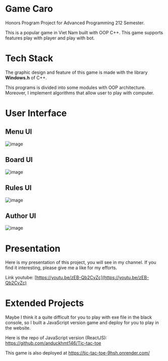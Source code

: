 # Game Caro

Honors Program Project for Advanced Programming 212 Semester.

This is a popular game in Viet Nam built with OOP C++. This game supports features play with player and play with bot.

# Tech Stack

The graphic design and feature of this game is made with the library **Windows.h** of C++.

This programs is divided into some modules with OOP architecture. Moreover, I implement algorithms that allow user to play with computer.

# User Interface

## Menu UI
![image](https://user-images.githubusercontent.com/86992472/216020890-e7cbd3da-7f15-4845-bbbf-0d8ddf743641.png)

## Board UI
![image](https://user-images.githubusercontent.com/86992472/216021456-c4b8252a-9ea8-49a7-9789-55abfa28d226.png)

## Rules UI
![image](https://user-images.githubusercontent.com/86992472/216021756-dec565b6-04d8-40ab-9524-946dd88110f2.png)

## Author UI
![image](https://user-images.githubusercontent.com/86992472/216021959-4eabb023-edcc-4a73-af80-a06a81b3ad73.png)

# Presentation

Here is my presentation of this project, you will see in my channel. If you find it interesting, please give me a like for my efforts.

Link youtube: [https://youtu.be/zEB-Qb2CvZc](https://youtu.be/zEB-Qb2CvZc)

# Extended Projects

Maybe I think it a quite difficult for you to play with exe file in the black console, so I built a JavaScript version game and deploy for you to play in the website.

Here is the repo of JavaScript version (ReactJS): https://github.com/anduckhmt146/Tic-tac-toe

This game is also deployed at https://tic-tac-toe-9hsh.onrender.com/
